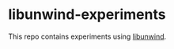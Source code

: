 # libunwind-experiments

This repo contains experiments using [libunwind](https://www.nongnu.org/libunwind/).

